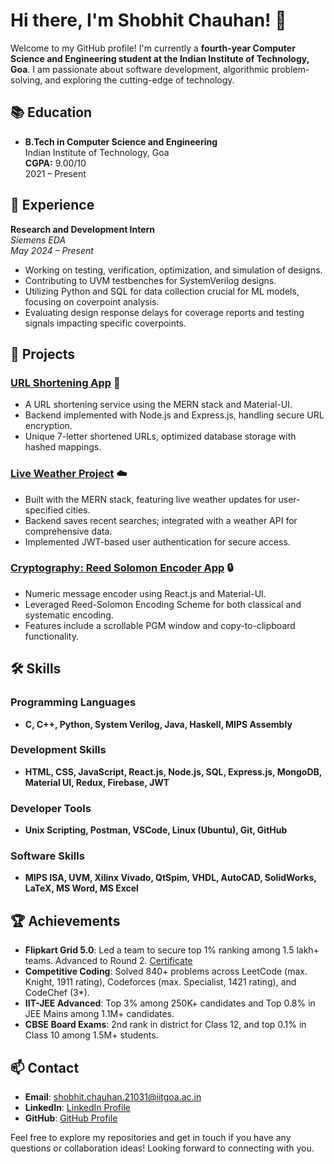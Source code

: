 # Hi there, I'm Shobhit Chauhan! 👋

Welcome to my GitHub profile! I'm currently a **fourth-year Computer Science and Engineering student at the Indian Institute of Technology, Goa**. I am passionate about software development, algorithmic problem-solving, and exploring the cutting-edge of technology.


## 📚 Education
- **B.Tech in Computer Science and Engineering**  
  Indian Institute of Technology, Goa  
  **CGPA:** 9.00/10  
  2021 – Present

## 💼 Experience
**Research and Development Intern**  
*Siemens EDA*  
*May 2024 – Present*  
- Working on testing, verification, optimization, and simulation of designs.
- Contributing to UVM testbenches for SystemVerilog designs.
- Utilizing Python and SQL for data collection crucial for ML models, focusing on coverpoint analysis.
- Evaluating design response delays for coverage reports and testing signals impacting specific coverpoints.

## 🌟 Projects
### [URL Shortening App](https://urlshortify.onrender.com/) 📎
- A URL shortening service using the MERN stack and Material-UI.
- Backend implemented with Node.js and Express.js, handling secure URL encryption.
- Unique 7-letter shortened URLs, optimized database storage with hashed mappings.

### [Live Weather Project](https://github.com/shobhitchauhan/weather-app) ☁️
- Built with the MERN stack, featuring live weather updates for user-specified cities.
- Backend saves recent searches; integrated with a weather API for comprehensive data.
- Implemented JWT-based user authentication for secure access.

### [Cryptography: Reed Solomon Encoder App](https://github.com/shobhitchauhan/reed-solomon-encoder) 🔒
- Numeric message encoder using React.js and Material-UI.
- Leveraged Reed-Solomon Encoding Scheme for both classical and systematic encoding.
- Features include a scrollable PGM window and copy-to-clipboard functionality.

## 🛠️ Skills
### Programming Languages
- **C, C++, Python, System Verilog, Java, Haskell, MIPS Assembly**

### Development Skills
- **HTML, CSS, JavaScript, React.js, Node.js, SQL, Express.js, MongoDB, Material UI, Redux, Firebase, JWT**

### Developer Tools
- **Unix Scripting, Postman, VSCode, Linux (Ubuntu), Git, GitHub**

### Software Skills
- **MIPS ISA, UVM, Xilinx Vivado, QtSpim, VHDL, AutoCAD, SolidWorks, LaTeX, MS Word, MS Excel**

## 🏆 Achievements
- **Flipkart Grid 5.0**: Led a team to secure top 1% ranking among 1.5 lakh+ teams. Advanced to Round 2. [Certificate](https://example.com/cert)
- **Competitive Coding**: Solved 840+ problems across LeetCode (max. Knight, 1911 rating), Codeforces (max. Specialist, 1421 rating), and CodeChef (3*).
- **IIT-JEE Advanced**: Top 3% among 250K+ candidates and Top 0.8% in JEE Mains among 1.1M+ candidates.
- **CBSE Board Exams**: 2nd rank in district for Class 12, and top 0.1% in Class 10 among 1.5M+ students.

## 📫 Contact
- **Email**: [shobhit.chauhan.21031@iitgoa.ac.in](mailto:shobhit.chauhan.21031@iitgoa.ac.in)
- **LinkedIn**: [LinkedIn Profile](https://linkedin.com/in/shobhitchauhan)
- **GitHub**: [GitHub Profile](https://github.com/shobhitchauhan)

Feel free to explore my repositories and get in touch if you have any questions or collaboration ideas! Looking forward to connecting with you.
